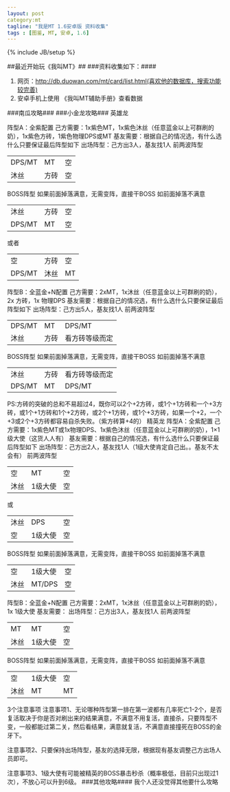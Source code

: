 ```yaml
---
layout: post
category:mt
tagline: "我是MT 1.6安卓版 资料收集"
tags : [图鉴, MT, 安卓, 1.6]
---
```

{% include JB/setup %}

##最近开始玩《我叫MT》##
###资料收集如下：####
1. 网页：http://db.duowan.com/mt/card/list.html(喜欢他的数据库，搜索功能较完善)
2. 安卓手机上使用 《我叫MT辅助手册》查看数据

###南瓜攻略###
###小金龙攻略###
英雄龙
 

阵型A：全紫配置
己方需要：1x紫色MT，1x紫色沐丝（任意蓝金以上可群刷的奶），1x紫色方砖，1紫色物理DPS或MT
基友需要：根据自己的情况选，有什么选什么只要保证最后阵型如下
出场阵型：己方出3人，基友找1人
前两波阵型

<table class="table table-bordered table-striped table-condensed">
	<tr>
		<td>DPS/MT</td>
		<td>MT</td>
		<td>空</td>
	</tr>
	<tr>
		<td>沐丝</td>
		<td>方砖</td>
		<td>空</td>
	</tr>
</table>
BOSS阵型
如果前面掉落满意，无需变阵，直接干BOSS
如前面掉落不满意
<table class="table table-bordered table-striped table-condensed">
	<tr>
		<td>沐丝</td>
		<td>方砖</td>
		<td>空</td>
	</tr>
	<tr>
		<td>DPS/MT</td>
		<td>MT</td>
		<td>空</td>
	</tr>
</table>
或者
<table class="table table-bordered table-striped table-condensed">
	<tr>
		<td>空</td>
		<td>方砖</td>
		<td>空</td>
	</tr>
	<tr>
		<td>DPS/MT</td>
		<td>沐丝</td>
		<td>MT</td>
	</tr>
</table>
阵型B：全蓝金+N配置
己方需要：2xMT，1x沐丝（任意蓝金以上可群刷的奶），2x 方砖，1x 物理DPS
基友需要：根据自己的情况选，有什么选什么只要保证最后阵型如下
出场阵型：己方出5人，基友找1人
前两波阵型
<table class="table table-bordered table-striped table-condensed">
	<tr>
		<td>DPS/MT</td>
		<td>MT</td>
		<td>DPS/MT</td>
	</tr>
	<tr>
		<td>沐丝</td>
		<td>方砖</td>
		<td>看方砖等级而定</td>
	</tr>
</table>
BOSS阵型
如果前面掉落满意，无需变阵，直接干BOSS
如前面掉落不满意
<table class="table table-bordered table-striped table-condensed">
	<tr>
		<td>沐丝</td>
		<td>方砖</td>
		<td>看方砖等级而定</td>
	</tr>
	<tr>
		<td>DPS/MT</td>
		<td>MT</td>
		<td>DPS/MT</td>
	</tr>
</table>
PS:方砖的突破的总和不易超过4，既你可以2个+2方砖，或1个+1方砖和一个+3方砖，或1个+1方砖和1个+2方砖，或2个+1方砖，或1个+3方砖，如果一个+2，一个+3或2个+3方砖都容易自杀失败。（紫方砖算+4的）
精英龙
阵型A：全紫配置
己方需要：1x紫色MT或1x物理DPS、1x紫色沐丝（任意蓝金以上可群刷的奶），1×1级大使（这货人人有）
基友需要：根据自己的情况选，有什么选什么只要保证最后阵型如下
出场阵型：己方出2人，基友找1人（1级大使肯定自己出。。基友不太会有）
前两波阵型
<table class="table table-bordered table-striped table-condensed">
	<tr>
		<td>空</td>
		<td>MT</td>
		<td>空</td>
	</tr>
	<tr>
		<td>沐丝</td>
		<td>1级大使</td>
		<td>空</td>
	</tr>
</table>
或
<table class="table table-bordered table-striped table-condensed">
	<tr>
		<td>沐丝</td>
		<td>DPS</td>
		<td>空</td>
	</tr>
	<tr>
		<td>空</td>
		<td>1级大使</td>
		<td>空</td>
	</tr>
</table>
BOSS阵型
如果前面掉落满意，无需变阵，直接干BOSS
如前面掉落不满意
<table class="table table-bordered table-striped table-condensed">
	<tr>
		<td>空</td>
		<td>1级大使</td>
		<td>空</td>
	</tr>
	<tr>
		<td>沐丝</td>
		<td>MT/DPS</td>
		<td>空</td>
	</tr>
</table>
阵型B：全蓝金+N配置
己方需要：2xMT，1x沐丝（任意蓝金以上可群刷的奶），1x 1级大使
基友需要：
出场阵型：己方出3人，基友找1人
前两波阵型
<table class="table table-bordered table-striped table-condensed">
	<tr>
		<td>MT</td>
		<td>MT</td>
		<td>空</td>
	</tr>
	<tr>
		<td>沐丝</td>
		<td>1级大使</td>
		<td>空</td>
	</tr>
</table>
BOSS阵型
如果前面掉落满意，无需变阵，直接干BOSS
如前面掉落不满意
<table class="table table-bordered table-striped table-condensed">
	<tr>
		<td>空</td>
		<td>1级大使</td>
		<td>空</td>
	</tr>
	<tr>
		<td>沐丝</td>
		<td>MT</td>
		<td>MT</td>
	</tr>
</table>
3个注意事项
注意事项1、无论哪种阵型第一排在第一波都有几率死亡1-2个，是否复活取决于你是否对刷出来的结果满意，不满意不用复活，直接杀，只要阵型不变，一般都能过第二关，然后看结果，满意就复活，不满意直接撞死在BOSS的金牙下。
 

注意事项2、只要保持出场阵型，基友的选择无限，根据现有基友调整己方出场人员即可。
 

注意事项3、1级大使有可能被精英的BOSS暴击秒杀（概率极低，目前只出现过1次），不放心可以升到6级。
###其他攻略####
我个人还没觉得其他要什么攻略